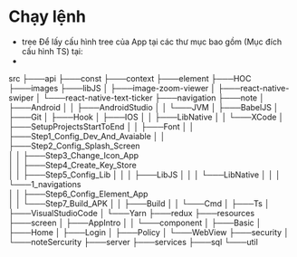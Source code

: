 # Chạy lệnh 
+ tree
Để lấy cấu hình tree của App tại các thư mục bao gồm (Mục đích cấu hình TS) tại:
+ 
src
├───api
├───const
├───context
├───element
├───HOC
├───images
├───libJS
│   ├───image-zoom-viewer
│   ├───react-native-swiper
│   └───react-native-text-ticker
├───navigation
├───note
│   ├───Android
│   │   ├───AndroidStudio
│   │   └───JVM
│   ├───BabelJS
│   ├───Git
│   ├───Hook
│   ├───IOS
│   │   ├───LibNative
│   │   └───XCode
│   ├───SetupProjectsStartToEnd
│   │   ├───Font
│   │   ├───Step1_Config_Dev_And_Avaiable
│   │   ├───Step2_Config_Splash_Screen   
│   │   ├───Step3_Change_Icon_App        
│   │   ├───Step4_Create_Key_Store       
│   │   ├───Step5_Config_Lib
│   │   │   ├───LibJS
│   │   │   └───LibNative
│   │   │       └───1_navigations        
│   │   ├───Step6_Config_Element_App     
│   │   └───Step7_Build_APK
│   │       ├───Build
│   │       └───Cmd
│   ├───Ts
│   ├───VisualStudioCode
│   └───Yarn
├───redux
├───resources
├───screen
│   ├───AppIntro
│   │   └───component
│   ├───Basic
│   ├───Home
│   ├───Login
│   ├───Policy
│   └───WebView
├───security
│   └───noteSercurity
├───server
├───services
├───sql
└───util